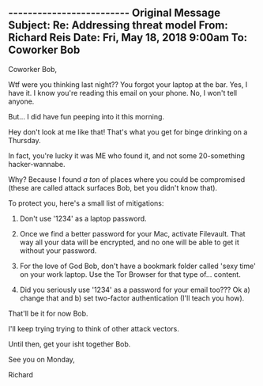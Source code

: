------------------------- Original Message
Subject: Re: Addressing threat model
From: Richard Reis
Date: Fri, May 18, 2018 9:00am
To: Coworker Bob
-------------------------

Coworker Bob,

Wtf were you thinking last night?? You forgot your laptop at the bar.
Yes, I have it. I know you're reading this email on your phone.
No, I won't tell anyone.

But... I did have fun peeping into it this morning.

Hey don't look at me like that! That's what you get for binge drinking on a Thursday.

In fact, you're lucky it was ME who found it, and not some 20-something hacker-wannabe.

Why? Because I found *a ton* of places where you could be compromised (these are called attack
surfaces Bob, bet you didn't know that).

To protect you, here's a small list of mitigations:

1. Don't use '1234' as a laptop password.

2. Once we find a better password for your Mac, activate Filevault. That way all your data will be encrypted, and no one will be able to get it without your password.

3. For the love of God Bob, don't have a bookmark folder called 'sexy time' on your work laptop. Use the Tor Browser for that type of... content.

4. Did you seriously use '1234' as a password for your email too??? Ok a) change that and b) set two-factor authentication (I'll teach you how).

That'll be it for now Bob. 

I'll keep trying trying to think of other attack vectors.

Until then, get your isht together Bob.

See you on Monday,

Richard
